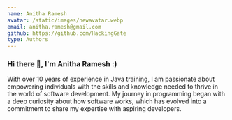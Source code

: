 ```yaml
---
name: Anitha Ramesh
avatar: /static/images/newavatar.webp
email: anitha.ramesh@gmail.com
github: https://github.com/HackingGate
type: Authors
---
```

### Hi there 👋, I'm Anitha Ramesh :)
With over 10 years of experience in Java training, I am passionate about empowering individuals with the skills and knowledge needed to thrive in the world of software development. My journey in programming began with a deep curiosity about how software works, which has evolved into a commitment to share my expertise with aspiring developers.


